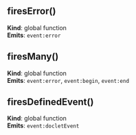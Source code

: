 <a name="firesError"></a>

## firesError()
**Kind**: global function  
**Emits**: <code>event:error</code>  
<a name="firesMany"></a>

## firesMany()
**Kind**: global function  
**Emits**: <code>event:error</code>, <code>event:begin</code>, <code>event:end</code>  
<a name="firesDefinedEvent"></a>

## firesDefinedEvent()
**Kind**: global function  
**Emits**: <code>event:docletEvent</code>  
